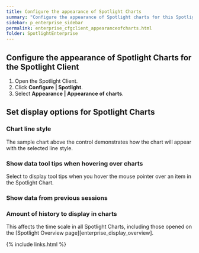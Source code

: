 ```yaml
---
title: Configure the appearance of Spotlight Charts
summary: "Configure the appearance of Spotlight charts for this Spotlight Client."
sidebar: p_enterprise_sidebar
permalink: enterprise_cfgclient_appearanceofcharts.html
folder: SpotlightEnterprise
---
```




## Configure the appearance of Spotlight Charts for the Spotlight Client

1. Open the Spotlight Client.
2. Click **Configure \| Spotlight**.
3. Select **Appearance \| Appearance of charts**.

## Set display options for Spotlight Charts

### Chart line style

The sample chart above the control demonstrates how the chart will appear with the selected line style.

### Show data tool tips when hovering over charts

Select to display tool tips when you hover the mouse pointer over an item in the Spotlight Chart.

### Show data from previous sessions


### Amount of history to display in charts

This affects the time scale in all Spotlight Charts, including those opened on the [Spotlight Overview page][enterprise_display_overview].



{% include links.html %}
